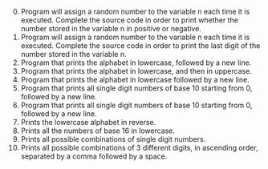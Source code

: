 0. Program will assign a random number to the variable n each time it is executed. Complete the source code in order to print whether the number stored in the variable n in positive or negative.
1. Program will assign a random number to the variable n each time it is executed. Complete the source code in order to print the last digit of the number stored in the variable n.
2. Program that prints the alphabet in lowercase, followed by a new line.
3. Program that prints the alphabet in lowercase, and then in uppercase.
4. Program that prints the alphabet in lowercase followed by a new line.
5. Program that prints all single digit numbers of base 10 starting from 0, followed by a new line.
6. Program that prints all single digit numbers of base 10 starting from 0, followed by a new line.
7. Prints the lowercase alphabet in reverse.
8. Prints all the numbers of base 16 in lowercase.
9. Prints all possible combinations of single digit numbers.
11. Prints all possible combinations of 3 different digits, in ascending order, separated by a comma followed by a space.
